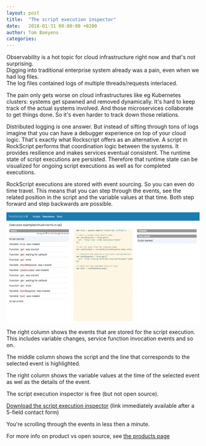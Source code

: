 ```yaml
---
layout: post
title:  "The script execution inspector"
date:   2018-01-31 09:00:00 +0200
author: Tom Baeyens
categories:
---
```


Observability is a hot topic for cloud infrastructure right now and that's not surprising.  
Digging into traditional enterprise system already was a pain, even when we had log files.  
The log files contained logs of multiple threads/requests interlaced.  

The pain only gets worse on cloud infrastructures like eg Kubernetes 
clusters: systems get spawned and removed dynamically.  It's hard to keep track of the actual systems 
involved.  And those microservices collaborate to get things done.  So it's even harder to track 
down those relations. 

Distributed logging is one answer.  But instead of sifting through tons of logs imagine that 
you can have a debugger experience on top of your cloud logic.  That's exactly what Rockscript 
offers as an alternative.  A script in RockScript performs that coordination logic between 
the systems.  It provides resilience and makes services eventual consistent.  The runtime state of 
script executions are persisted.  Therefore that runtime state can be 
visualized for ongoing script executions as well as for completed executions.

RockScript executions are stored with event sourcing.  So you can even do time travel.  This means that 
you can step through the events, see the related position in the script and the variable values at that 
time.  Both step forward and step backwards are possible.

![The script execution inspector](/assets/inspector-animated.gif)

The right column shows the events that are stored for the script execution.  This includes 
variable changes, service function invocation events and so on.

The middle column shows the script and the line that corresponds to the selected event is 
highlighted.

The right column shows the variable values at the time of the selected event as wel as the 
details of the event.

The script execution inspector is free (but not open source).  

<a class="red-button" href="https://goo.gl/vdgHdG">Download the script execution inspector</a> (link immediately available after a 5-field contact form)
 
You're scrolling through the events in less then a minute.

For more info on product vs open source, see [the products page](/products) 
